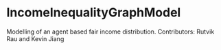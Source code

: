 # IncomeInequalityGraphModel
Modelling of an agent based fair income distribution. 
Contributors: Rutvik Rau and Kevin Jiang
